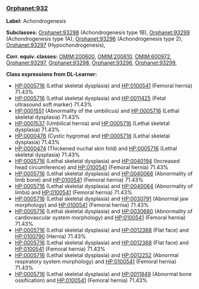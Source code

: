 
### [Orphanet:932](http://www.orpha.net/ORDO/Orphanet_932)
**Label:** Achondrogenesis

**Subclasses:** [Orphanet:93298](http://www.orpha.net/ORDO/Orphanet_93298) (Achondrogenesis type 1B), [Orphanet:93299](http://www.orpha.net/ORDO/Orphanet_93299) (Achondrogenesis type 1A), [Orphanet:93296](http://www.orpha.net/ORDO/Orphanet_93296) (Achondrogenesis type 2), [Orphanet:93297](http://www.orpha.net/ORDO/Orphanet_93297) (Hypochondrogenesis), 

**Corr. equiv. classes:** [OMIM:200600](http://purl.obolibrary.org/obo/OMIM_200600), [OMIM:200610](http://purl.obolibrary.org/obo/OMIM_200610), [OMIM:600972](http://purl.obolibrary.org/obo/OMIM_600972), [Orphanet:93297](http://www.orpha.net/ORDO/Orphanet_93297), [Orphanet:93298](http://www.orpha.net/ORDO/Orphanet_93298), [Orphanet:93296](http://www.orpha.net/ORDO/Orphanet_93296), [Orphanet:93299](http://www.orpha.net/ORDO/Orphanet_93299), 

**Class expressions from DL-Learner:**

- [HP:0005716](http://purl.obolibrary.org/obo/HP_0005716) (Lethal skeletal dysplasia) and [HP:0100541](http://purl.obolibrary.org/obo/HP_0100541) (Femoral hernia) 71.43%
- [HP:0005716](http://purl.obolibrary.org/obo/HP_0005716) (Lethal skeletal dysplasia) and [HP:0011425](http://purl.obolibrary.org/obo/HP_0011425) (Fetal ultrasound soft marker) 71.43%
- [HP:0001551](http://purl.obolibrary.org/obo/HP_0001551) (Abnormality of the umbilicus) and [HP:0005716](http://purl.obolibrary.org/obo/HP_0005716) (Lethal skeletal dysplasia) 71.43%
- [HP:0001537](http://purl.obolibrary.org/obo/HP_0001537) (Umbilical hernia) and [HP:0005716](http://purl.obolibrary.org/obo/HP_0005716) (Lethal skeletal dysplasia) 71.43%
- [HP:0000476](http://purl.obolibrary.org/obo/HP_0000476) (Cystic hygroma) and [HP:0005716](http://purl.obolibrary.org/obo/HP_0005716) (Lethal skeletal dysplasia) 71.43%
- [HP:0000474](http://purl.obolibrary.org/obo/HP_0000474) (Thickened nuchal skin fold) and [HP:0005716](http://purl.obolibrary.org/obo/HP_0005716) (Lethal skeletal dysplasia) 71.43%
- [HP:0005716](http://purl.obolibrary.org/obo/HP_0005716) (Lethal skeletal dysplasia) and [HP:0040194](http://purl.obolibrary.org/obo/HP_0040194) (Increased head circumference) and [HP:0100541](http://purl.obolibrary.org/obo/HP_0100541) (Femoral hernia) 71.43%
- [HP:0005716](http://purl.obolibrary.org/obo/HP_0005716) (Lethal skeletal dysplasia) and [HP:0040068](http://purl.obolibrary.org/obo/HP_0040068) (Abnormality of limb bone) and [HP:0100541](http://purl.obolibrary.org/obo/HP_0100541) (Femoral hernia) 71.43%
- [HP:0005716](http://purl.obolibrary.org/obo/HP_0005716) (Lethal skeletal dysplasia) and [HP:0040064](http://purl.obolibrary.org/obo/HP_0040064) (Abnormality of limbs) and [HP:0100541](http://purl.obolibrary.org/obo/HP_0100541) (Femoral hernia) 71.43%
- [HP:0005716](http://purl.obolibrary.org/obo/HP_0005716) (Lethal skeletal dysplasia) and [HP:0030791](http://purl.obolibrary.org/obo/HP_0030791) (Abnormal jaw morphology) and [HP:0100541](http://purl.obolibrary.org/obo/HP_0100541) (Femoral hernia) 71.43%
- [HP:0005716](http://purl.obolibrary.org/obo/HP_0005716) (Lethal skeletal dysplasia) and [HP:0030680](http://purl.obolibrary.org/obo/HP_0030680) (Abnormality of cardiovascular system morphology) and [HP:0100541](http://purl.obolibrary.org/obo/HP_0100541) (Femoral hernia) 71.43%
- [HP:0005716](http://purl.obolibrary.org/obo/HP_0005716) (Lethal skeletal dysplasia) and [HP:0012368](http://purl.obolibrary.org/obo/HP_0012368) (Flat face) and [HP:0100790](http://purl.obolibrary.org/obo/HP_0100790) (Hernia) 71.43%
- [HP:0005716](http://purl.obolibrary.org/obo/HP_0005716) (Lethal skeletal dysplasia) and [HP:0012368](http://purl.obolibrary.org/obo/HP_0012368) (Flat face) and [HP:0100541](http://purl.obolibrary.org/obo/HP_0100541) (Femoral hernia) 71.43%
- [HP:0005716](http://purl.obolibrary.org/obo/HP_0005716) (Lethal skeletal dysplasia) and [HP:0012252](http://purl.obolibrary.org/obo/HP_0012252) (Abnormal respiratory system morphology) and [HP:0100541](http://purl.obolibrary.org/obo/HP_0100541) (Femoral hernia) 71.43%
- [HP:0005716](http://purl.obolibrary.org/obo/HP_0005716) (Lethal skeletal dysplasia) and [HP:0011849](http://purl.obolibrary.org/obo/HP_0011849) (Abnormal bone ossification) and [HP:0100541](http://purl.obolibrary.org/obo/HP_0100541) (Femoral hernia) 71.43%


